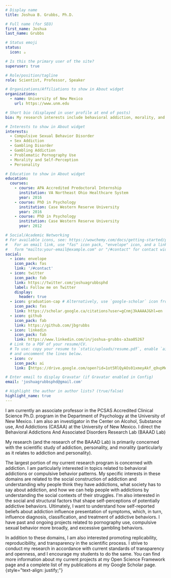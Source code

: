 ```yaml
---
# Display name
title: Joshua B. Grubbs, Ph.D.

# Full name (for SEO)
first_name: Joshua
last_name: Grubbs

# Status emoji
status:
  icon: ☕️

# Is this the primary user of the site?
superuser: true

# Role/position/tagline
role: Scientist, Professor, Speaker

# Organizations/Affiliations to show in About widget
organizations:
  - name: University of New Mexico
    url: https://www.unm.edu  

# Short bio (displayed in user profile at end of posts)
bio: My research interests include behavioral addiction, morality, and personality.

# Interests to show in About widget
interests:
  - Compulsive Sexual Behavior Disorder
  - Sex Addiction
  - Gambling Disorder
  - Gambling Addiction
  - Problematic Pornography Use
  - Morality and Self-Perception
  - Personality

# Education to show in About widget
education:
  courses:
    - course: APA Accredited Predoctoral Internship
      institution: VA Northeast Ohio Healthcare System
      year: 2016
    - course: PhD in Psychology
      institution: Case Western Reserve University
      year: 2016
    - course: PhD in Psychology
      institution: Case Western Reserve University
      year: 2012

# Social/Academic Networking
# For available icons, see: https://wowchemy.com/docs/getting-started/page-builder/#icons
#   For an email link, use "fas" icon pack, "envelope" icon, and a link in the
#   form "mailto:your-email@example.com" or "/#contact" for contact widget.
social:
  - icon: envelope
    icon_pack: fas
    link: '/#contact'
  - icon: twitter
    icon_pack: fab
    link: https://twitter.com/joshuagrubbsphd
    label: Follow me on Twitter
    display:
      header: true
  - icon: graduation-cap # Alternatively, use `google-scholar` icon from `ai` icon pack
    icon_pack: fas
    link: https://scholar.google.ca/citations?user=gCnmj3kAAAAJ&hl=en
  - icon: github
    icon_pack: fab
    link: https://github.com/jbgrubbs
  - icon: linkedin
    icon_pack: fab
    link: https://www.linkedin.com/in/joshua-grubbs-a3aa05267
  # Link to a PDF of your resume/CV.
  # To use: copy your resume to `static/uploads/resume.pdf`, enable `ai` icons in `params.yaml`,
  # and uncomment the lines below.
  - icon: cv
    icon_pack: ai
    link: [https://drive.google.com/open?id=1ot5RlQyAOs01xmeyAkf_q9vpMeCyiEIQ&usp=drive_fs](https://drive.google.com/file/d/1DtRjvR2qUDBDRKr0gj4bA89hv8o69mRV/view?usp=sharing)

# Enter email to display Gravatar (if Gravatar enabled in Config)
email: 'joshuagrubbsphd@gmail.com'

# Highlight the author in author lists? (true/false)
highlight_name: true
---
```


I am currently an associate professor in the PCSAS Accredited Clinical Science Ph.D. program in the Department of Psychology at the University of New Mexico. I am also an investigator in the Center on Alcohol, Substance use, And Addictions (CASAA) at the University of New Mexico.  I direct the Behavioral Addictions And Associated Disorders Research Lab (BAAAD Lab)

My research (and the research of the BAAAD Lab) is primarily concerned with the scientific study of addiction, personality, and morality (particularly as it relates to addiction and personality).

The largest portion of my current research program is concerned with addiction. I am particularly interested in topics related to behavioral addictions or compulsive behavior patterns. My specific interests in these domains are related to the social construction of addiction and understanding why people think they have addictions, what society has to say about addiction, and how we can help people with addictions by understanding the social contexts of their struggles. I'm also interested in the social and structural factors that shape self-perceptions of potentially addictive behaviors. Ultimately, I want to understand how self-reported beliefs about addiction influence presentation of symptoms, which, in turn, influence diagnosis, classification, and treatment of addictive behaviors. I have past and ongoing projects related to pornography use, compulsive sexual behavior more broadly, and excessive gambling behaviors.

In addition to these domains, I am also interested promoting replicability, reproducibility, and transparency in the scientific process. I strive to conduct my research in accordance with current standards of transparency and openness, and I encourage my students to do the same. You can find more information about my current projects at my Open Science Framework page  and a complete list of my publications at my Google Scholar page.
{style="text-align: justify;"}
